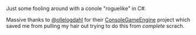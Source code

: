 Just some fooling around with a conole "roguelike" in C#.

Massive thanks to [@ollelogdahl](https://github.com/ollelogdahl) for their [ConsoleGameEngine](https://github.com/ollelogdahl/ConsoleGameEngine) project which saved me from pulling my hair out trying to do this from _complete_ scrach.
